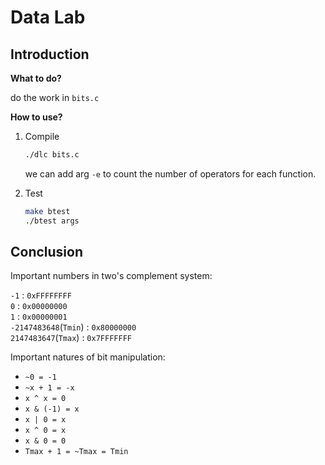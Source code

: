 # Data Lab

## Introduction

**What to do?**  

do the work in `bits.c`  

**How to use?**  

1. Compile  

    ```bash
    ./dlc bits.c
    ```

    we can add arg `-e` to count the number of operators for each function.  

2. Test

    ```bash
    make btest
    ./btest args
    ```

## Conclusion

Important numbers in two's complement system:  

`-1` : `0xFFFFFFFF`  
`0` : `0x00000000`  
`1` : `0x00000001`  
`-2147483648`(`Tmin`) : `0x80000000`  
`2147483647`(`Tmax`) : `0x7FFFFFFF`

Important natures of bit manipulation:  

- `~0 = -1`  
- `~x + 1 = -x`
- `x ^ x = 0`
- `x & (-1) = x`  
- `x | 0 = x`  
- `x ^ 0 = x`  
- `x & 0 = 0`  
- `Tmax + 1 = ~Tmax = Tmin`  
